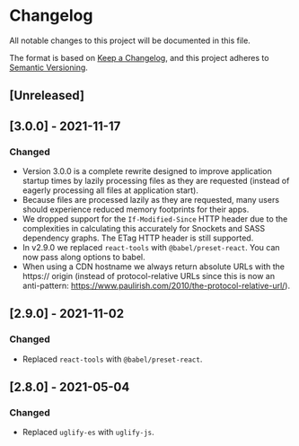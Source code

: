 # Changelog
All notable changes to this project will be documented in this file.

The format is based on [Keep a Changelog](https://keepachangelog.com/en/1.0.0/),
and this project adheres to [Semantic Versioning](https://semver.org/spec/v2.0.0.html).

## [Unreleased]

## [3.0.0] - 2021-11-17
### Changed
- Version 3.0.0 is a complete rewrite designed to improve application startup times by lazily processing files as they are requested (instead of eagerly processing all files at application start).
- Because files are processed lazily as they are requested, many users should experience reduced memory footprints for their apps.
- We dropped support for the `If-Modified-Since` HTTP header due to the complexities in calculating this accurately for Snockets and SASS dependency graphs. The ETag HTTP header is still supported.
- In v2.9.0 we replaced `react-tools` with `@babel/preset-react`. You can now pass along options to babel.
- When using a CDN hostname we always return absolute URLs with the https:// origin (instead of protocol-relative URLs since this is now an anti-pattern: https://www.paulirish.com/2010/the-protocol-relative-url/).

## [2.9.0] - 2021-11-02
### Changed
- Replaced `react-tools` with `@babel/preset-react`.

## [2.8.0] - 2021-05-04
### Changed
- Replaced `uglify-es` with `uglify-js`.